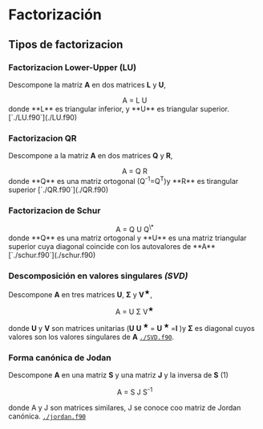 # Factorización

## Tipos de factorizacion


### Factorizacion Lower-Upper (LU)
Descompone la matriz **A** en dos matrices **L** y **U**,

<center>
A = L U
</center>
 donde **L** es triangular inferior, y **U** es triangular superior. [`./LU.f90`](./LU.f90)


### Factorizacion QR

Descompone a la matriz **A** en dos matrices **Q** y **R**,
<center>
A = Q R
</center>
 donde **Q** es una matriz ortogonal (Q<sup>-1</sup>=Q<sup>T</sup>)y **R** es tirangular superior [`./QR.f90`](./QR.f90)


### Factorizacion de Schur
<center>
A = Q U Q<sup>\*</sup>
</center>
donde **Q** es una matriz ortogonal y **U** es una matriz triangular superior cuya diagonal coincide con los autovalores de **A** [`./schur.f90`](./schur.f90)


### Descomposición en valores singulares *(SVD)*
Descompone **A** en tres matrices **U**, **&Sigma;** y **V<sup>&#9733;</sup>**,
<center>
A = U &Sigma; V<sup>&#9733;</sup>
</center>

donde **U** y **V** son matrices unitarias (**U** **U<sup> &#9733; </sup>** = **U<sup> &#9733; </sup>**=**I** )y **&Sigma;** es diagonal cuyos valores son los valores singulares de **A** [`./SVD.f90`](./SVD.f90).


### Forma canónica de Jodan
 Descompone **A** en una matriz **S** y una matriz **J** y la inversa de **S**
(1)
<center>
A = S J S<sup>-1</sup>
</center>

donde A y J son matrices similares, J se conoce coo matriz de Jordan canónica. [`./jordan.f90`](./jordan.f90)
